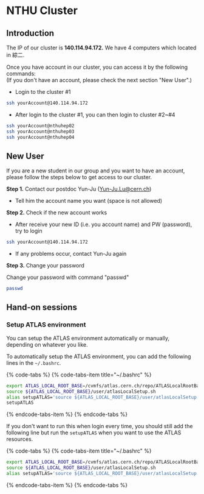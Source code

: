 # NTHU Cluster

## Introduction

The IP of our cluster is **140.114.94.172.** We have 4 computers which located in 綜二.

Once you have account in our cluster, you can access it by the following commands:  
\(If you don't have an account, please check the next section "New User".\)

* Login to the cluster \#1

```bash
ssh yourAccount@140.114.94.172
```

* After login to the cluster \#1, you can then login to cluster \#2~\#4

```bash
ssh yourAccount@nthuhep02
ssh yourAccount@nthuhep03
ssh yourAccount@nthuhep04
```

## New User

If you are a new student in our group and you want to have an account, please follow the steps below to get access to our cluster.

**Step 1.** Contact our postdoc Yun-Ju \(Yun-Ju.Lu@cern.ch\)

* Tell him the account name you want \(space is not allowed\)

**Step 2.** Check if the new account works

* After receive your new ID \(i.e. you account name\) and PW \(password\), try to login

```bash
ssh yourAccount@140.114.94.172
```

* If any problems occur, contact Yun-Ju again

**Step 3.** Change your password

Change your password with command "passwd"

```bash
passwd
```

## Hand-on sessions

### Setup ATLAS environment 

You can setup the ATLAS environment automatically or manually, depending on whatever you like. 

To automatically setup the ATLAS environment, you can add the following lines in the `~/.bashrc`.

{% code-tabs %}
{% code-tabs-item title="~/.bashrc" %}
```bash
export ATLAS_LOCAL_ROOT_BASE=/cvmfs/atlas.cern.ch/repo/ATLASLocalRootBase
source ${ATLAS_LOCAL_ROOT_BASE}/user/atlasLocalSetup.sh
alias setupATLAS='source ${ATLAS_LOCAL_ROOT_BASE}/user/atlasLocalSetup.sh'
setupATLAS
```
{% endcode-tabs-item %}
{% endcode-tabs %}

If you don't want to run this when login every time, you should still add the following line but run the `setupATLAS` when you want to use the ATLAS resources.

{% code-tabs %}
{% code-tabs-item title="~/.bashrc" %}
```bash
export ATLAS_LOCAL_ROOT_BASE=/cvmfs/atlas.cern.ch/repo/ATLASLocalRootBase
source ${ATLAS_LOCAL_ROOT_BASE}/user/atlasLocalSetup.sh
alias setupATLAS='source ${ATLAS_LOCAL_ROOT_BASE}/user/atlasLocalSetup.sh'
```
{% endcode-tabs-item %}
{% endcode-tabs %}

